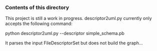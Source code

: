 ### Contents of this directory

This project is still a work in progress.
descriptor2uml.py currently only accepts the following command:

python descriptor2uml.py --descriptor simple_schema.pb

It parses the input FileDescriptorSet but does not build the graph...